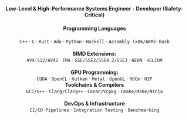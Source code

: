 <div align="center">
<b>Low-Level & High-Performance Systems Engineer - Developer (Safety-Critical)</b>  

#### **Programming Languages**  
`C++` · `C` · `Rust` · `Ada` · `Python` · `Haskell` · `Assembly (x86/ARM)`· `Bash` 
<br><br>
**SIMD Extensions:**  
  `AVX-512/AVX2` · `FMA` · `SSE/SSE2/SSE4.2/SSE3` · `NEON` · `HELIUM` 
<br><br>
**GPU Programming:**  
  `CUDA` · `OpenCL` · `Vulkan` · `Metal` · `OpenGL` · `ROCm` · `HIP`  
 **Toolchains & Compilers**  
`GCC/G++` · `Clang/Clang++` · `Conan/Vcpkg` · `Cmake/Make/Ninja`  
<br> **DevOps & Infrastructure**  
`CI/CD Pipelines` · `Integration Testing` · `Benchmarking`  

</div>

